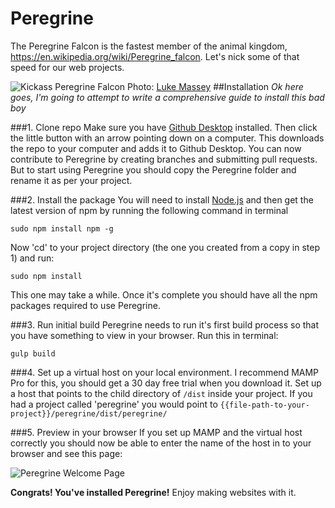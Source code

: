 # Peregrine
The Peregrine Falcon is the fastest member of the animal kingdom, https://en.wikipedia.org/wiki/Peregrine_falcon. Let's nick some of that speed for our web projects.

![Kickass Peregrine Falcon](http://www.audubon.org/sites/default/files/styles/wysiwyg_slide/public/sfw_66v8930_0.jpg?itok=tRoYAOE9 "Kickass Peregrine Falcon")
Photo: [Luke Massey](http://www.lmasseyimages.com/)
##Installation
*Ok here goes, I'm going to attempt to write a comprehensive guide to install this bad boy*

###1. Clone repo
Make sure you have [Github Desktop](https://desktop.github.com) installed. Then click the little button with an arrow pointing down on a computer. This downloads the repo to your computer and adds it to Github Desktop. You can now contribute to Peregrine by creating branches and submitting pull requests. But to start using Peregrine you should copy the Peregrine folder and rename it as per your project.

###2. Install the package
You will need to install [Node.js](https://nodejs.org/en/) and then get the latest version of npm by running the following command in terminal

`sudo npm install npm -g`

Now 'cd' to your project directory (the one you created from a copy in step 1) and run:

`sudo npm install`

This one may take a while. Once it's complete you should have all the npm packages required to use Peregrine.

###3. Run initial build
Peregrine needs to run it's first build process so that you have something to view in your browser. Run this in terminal:

`gulp build`

###4. Set up a virtual host on your local environment.
I recommend MAMP Pro for this, you should get a 30 day free trial when you download it. Set up a host that points to the child directory of `/dist` inside your project. If you had a project called 'peregrine' you would point to `{{file-path-to-your-project}}/peregrine/dist/peregrine/`

###5. Preview in your browser
If you set up MAMP and the virtual host correctly you should now be able to enter the name of the host in to your browser and see this page:

![Peregrine Welcome Page](http://imgur.com/RYaj3kU "Peregrine Welcome Page")

**Congrats! You've installed Peregrine!**
Enjoy making websites with it.